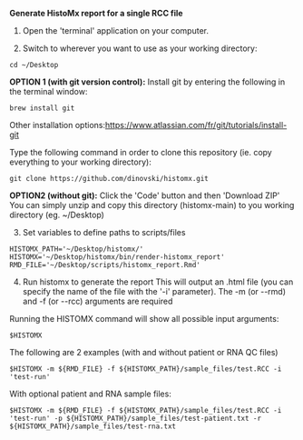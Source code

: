 **Generate HistoMx report for a single RCC file**

1. Open the 'terminal' application on your computer.

2. Switch to wherever you want to use as your working directory:
```
cd ~/Desktop
```

**OPTION 1 (with git version control):**
Install git by entering the following in the terminal window:
```
brew install git
```
Other installation options:https://www.atlassian.com/fr/git/tutorials/install-git

Type the following command in order to clone this repository (ie. copy everything to your working directory):
```
git clone https://github.com/dinovski/histomx.git
```
**OPTION2 (without git):**
Click the 'Code' button and then 'Download ZIP'
You can simply unzip and copy this directory (histomx-main) to you working directory (eg. ~/Desktop)

3. Set variables to define paths to scripts/files
```
HISTOMX_PATH='~/Desktop/histomx/'
HISTOMX='~/Desktop/histomx/bin/render-histomx_report'
RMD_FILE='~/Desktop/scripts/histomx_report.Rmd'
```

4. Run histomx to generate the report
This will output an .html file (you can specify the name of the file with the '-i' parameter).
The -m (or --rmd) and -f (or --rcc) arguments are required

Running the HISTOMX command will show all possible input arguments:
```
$HISTOMX
```

The following are 2 examples (with and without patient or RNA QC files)
```
$HISTOMX -m ${RMD_FILE} -f ${HISTOMX_PATH}/sample_files/test.RCC -i 'test-run'
```
With optional patient and RNA sample files:
```
$HISTOMX -m ${RMD_FILE} -f ${HISTOMX_PATH}/sample_files/test.RCC -i 'test-run' -p ${HISTOMX_PATH}/sample_files/test-patient.txt -r ${HISTOMX_PATH}/sample_files/test-rna.txt
```
